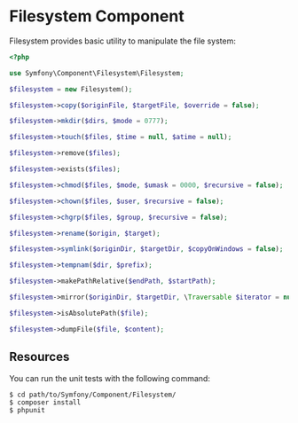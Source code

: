 Filesystem Component
====================

Filesystem provides basic utility to manipulate the file system:

```php
<?php

use Symfony\Component\Filesystem\Filesystem;

$filesystem = new Filesystem();

$filesystem->copy($originFile, $targetFile, $override = false);

$filesystem->mkdir($dirs, $mode = 0777);

$filesystem->touch($files, $time = null, $atime = null);

$filesystem->remove($files);

$filesystem->exists($files);

$filesystem->chmod($files, $mode, $umask = 0000, $recursive = false);

$filesystem->chown($files, $user, $recursive = false);

$filesystem->chgrp($files, $group, $recursive = false);

$filesystem->rename($origin, $target);

$filesystem->symlink($originDir, $targetDir, $copyOnWindows = false);

$filesystem->tempnam($dir, $prefix);

$filesystem->makePathRelative($endPath, $startPath);

$filesystem->mirror($originDir, $targetDir, \Traversable $iterator = null, $options = array());

$filesystem->isAbsolutePath($file);

$filesystem->dumpFile($file, $content);
```

Resources
---------

You can run the unit tests with the following command:

    $ cd path/to/Symfony/Component/Filesystem/
    $ composer install
    $ phpunit
